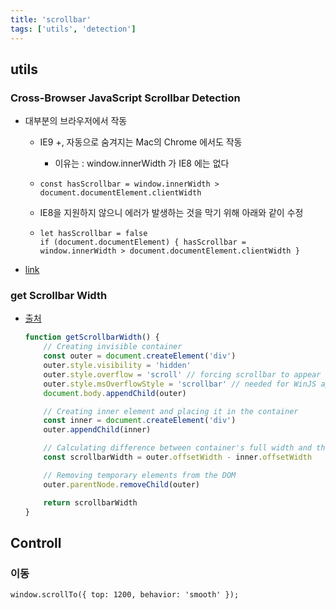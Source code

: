 ```yaml
---
title: 'scrollbar'
tags: ['utils', 'detection']
---
```


## utils

### Cross-Browser JavaScript Scrollbar Detection

-   대부분의 브라우저에서 작동

    -   IE9 +, 자동으로 숨겨지는 Mac의 Chrome 에서도 작동

        -   이유는 : window.innerWidth 가 IE8 에는 없다

    -   `const hasScrollbar = window.innerWidth > document.documentElement.clientWidth`

    -   IE8을 지원하지 않으니 에러가 발생하는 것을 막기 위해 아래와 같이 수정
    -   ```
        let hasScrollbar = false
        if (document.documentElement) { hasScrollbar = window.innerWidth > document.documentElement.clientWidth }
        ```

-   [link](https://tylercipriani.com/blog/2014/07/12/crossbrowser-javascript-scrollbar-detection/)

### get Scrollbar Width

-   [출처](https://stackoverflow.com/questions/13382516/getting-scroll-bar-width-using-javascript#answer-13382873)

    ```javascript
    function getScrollbarWidth() {
        // Creating invisible container
        const outer = document.createElement('div')
        outer.style.visibility = 'hidden'
        outer.style.overflow = 'scroll' // forcing scrollbar to appear
        outer.style.msOverflowStyle = 'scrollbar' // needed for WinJS apps
        document.body.appendChild(outer)

        // Creating inner element and placing it in the container
        const inner = document.createElement('div')
        outer.appendChild(inner)

        // Calculating difference between container's full width and the child width
        const scrollbarWidth = outer.offsetWidth - inner.offsetWidth

        // Removing temporary elements from the DOM
        outer.parentNode.removeChild(outer)

        return scrollbarWidth
    }
    ```

## Controll

### 이동

```
window.scrollTo({ top: 1200, behavior: 'smooth' });
```
